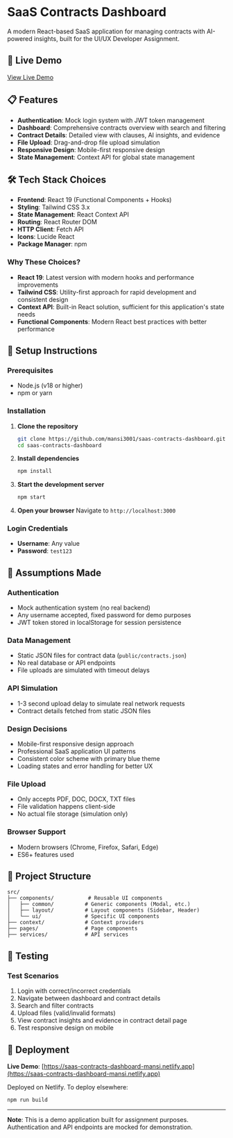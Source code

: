 # SaaS Contracts Dashboard

A modern React-based SaaS application for managing contracts with AI-powered insights, built for the UI/UX Developer Assignment.

## 🚀 Live Demo

[View Live Demo](https://saas-contracts-dashboard-mansi.netlify.app)

## 📋 Features

- **Authentication**: Mock login system with JWT token management
- **Dashboard**: Comprehensive contracts overview with search and filtering
- **Contract Details**: Detailed view with clauses, AI insights, and evidence
- **File Upload**: Drag-and-drop file upload simulation
- **Responsive Design**: Mobile-first responsive design
- **State Management**: Context API for global state management

## 🛠️ Tech Stack Choices

- **Frontend**: React 19 (Functional Components + Hooks)
- **Styling**: Tailwind CSS 3.x
- **State Management**: React Context API
- **Routing**: React Router DOM
- **HTTP Client**: Fetch API
- **Icons**: Lucide React
- **Package Manager**: npm

### Why These Choices?

- **React 19**: Latest version with modern hooks and performance improvements
- **Tailwind CSS**: Utility-first approach for rapid development and consistent design
- **Context API**: Built-in React solution, sufficient for this application's state needs
- **Functional Components**: Modern React best practices with better performance

## 🚀 Setup Instructions

### Prerequisites
- Node.js (v18 or higher)
- npm or yarn

### Installation

1. **Clone the repository**
   ```bash
   git clone https://github.com/mansi3001/saas-contracts-dashboard.git
   cd saas-contracts-dashboard
   ```

2. **Install dependencies**
   ```bash
   npm install
   ```

3. **Start the development server**
   ```bash
   npm start
   ```

4. **Open your browser**
   Navigate to `http://localhost:3000`

### Login Credentials
- **Username**: Any value
- **Password**: `test123`

## 🔧 Assumptions Made

### Authentication
- Mock authentication system (no real backend)
- Any username accepted, fixed password for demo purposes
- JWT token stored in localStorage for session persistence

### Data Management
- Static JSON files for contract data (`public/contracts.json`)
- No real database or API endpoints
- File uploads are simulated with timeout delays

### API Simulation
- 1-3 second upload delay to simulate real network requests
- Contract details fetched from static JSON files

### Design Decisions
- Mobile-first responsive design approach
- Professional SaaS application UI patterns
- Consistent color scheme with primary blue theme
- Loading states and error handling for better UX

### File Upload
- Only accepts PDF, DOC, DOCX, TXT files
- File validation happens client-side
- No actual file storage (simulation only)

### Browser Support
- Modern browsers (Chrome, Firefox, Safari, Edge)
- ES6+ features used

## 📁 Project Structure

```
src/
├── components/           # Reusable UI components
│   ├── common/          # Generic components (Modal, etc.)
│   ├── layout/          # Layout components (Sidebar, Header)
│   └── ui/              # Specific UI components
├── context/             # Context providers
├── pages/               # Page components
├── services/            # API services
```

## 🧪 Testing

### Test Scenarios
1. Login with correct/incorrect credentials
2. Navigate between dashboard and contract details
3. Search and filter contracts
4. Upload files (valid/invalid formats)
5. View contract insights and evidence in contract detail page
6. Test responsive design on mobile

## 🚀 Deployment

**Live Demo**: [https://saas-contracts-dashboard-mansi.netlify.app](https://saas-contracts-dashboard-mansi.netlify.app)

Deployed on Netlify. To deploy elsewhere:

```bash
npm run build
```

---

**Note**: This is a demo application built for assignment purposes. Authentication and API endpoints are mocked for demonstration.